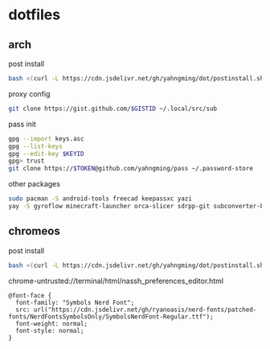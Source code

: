 # dotfiles

## arch
post install
```sh
bash <(curl -L https://cdn.jsdelivr.net/gh/yahngming/dot/postinstall.sh) arch
```
proxy config
```sh
git clone https://gist.github.com/$GISTID ~/.local/src/sub
```
pass init
```sh
gpg --import keys.asc
gpg --list-keys
gpg --edit-key $KEYID
gpg> trust
git clone https://$TOKEN@github.com/yahngming/pass ~/.password-store
```
other packages
```sh
sudo pacman -S android-tools freecad keepassxc yazi
yay -S gyroflow minecraft-launcher orca-slicer sdrpp-git subconverter-bin tsukimi-git
```

## chromeos
post install
```sh
bash <(curl -L https://cdn.jsdelivr.net/gh/yahngming/dot/postinstall.sh) chromeos
```
chrome-untrusted://terminal/html/nassh_preferences_editor.html
```
@font-face {
  font-family: "Symbols Nerd Font";
  src: url("https://cdn.jsdelivr.net/gh/ryanoasis/nerd-fonts/patched-fonts/NerdFontsSymbolsOnly/SymbolsNerdFont-Regular.ttf");
  font-weight: normal;
  font-style: normal;
}
```
